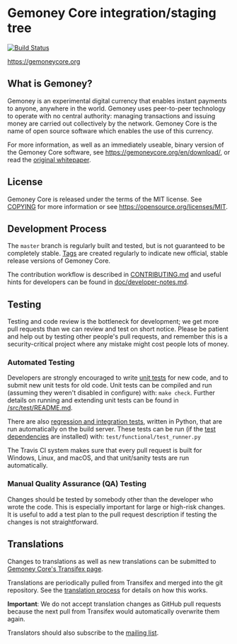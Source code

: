 Gemoney Core integration/staging tree
=====================================

[![Build Status](https://travis-ci.org/gemoney/gemoney.svg?branch=master)](https://travis-ci.org/gemoney/gemoney)

https://gemoneycore.org

What is Gemoney?
----------------

Gemoney is an experimental digital currency that enables instant payments to
anyone, anywhere in the world. Gemoney uses peer-to-peer technology to operate
with no central authority: managing transactions and issuing money are carried
out collectively by the network. Gemoney Core is the name of open source
software which enables the use of this currency.

For more information, as well as an immediately useable, binary version of
the Gemoney Core software, see https://gemoneycore.org/en/download/, or read the
[original whitepaper](https://gemoneycore.org/gemoney.pdf).

License
-------

Gemoney Core is released under the terms of the MIT license. See [COPYING](COPYING) for more
information or see https://opensource.org/licenses/MIT.

Development Process
-------------------

The `master` branch is regularly built and tested, but is not guaranteed to be
completely stable. [Tags](https://github.com/gemoney/gemoney/tags) are created
regularly to indicate new official, stable release versions of Gemoney Core.

The contribution workflow is described in [CONTRIBUTING.md](CONTRIBUTING.md)
and useful hints for developers can be found in [doc/developer-notes.md](doc/developer-notes.md).

Testing
-------

Testing and code review is the bottleneck for development; we get more pull
requests than we can review and test on short notice. Please be patient and help out by testing
other people's pull requests, and remember this is a security-critical project where any mistake might cost people
lots of money.

### Automated Testing

Developers are strongly encouraged to write [unit tests](src/test/README.md) for new code, and to
submit new unit tests for old code. Unit tests can be compiled and run
(assuming they weren't disabled in configure) with: `make check`. Further details on running
and extending unit tests can be found in [/src/test/README.md](/src/test/README.md).

There are also [regression and integration tests](/test), written
in Python, that are run automatically on the build server.
These tests can be run (if the [test dependencies](/test) are installed) with: `test/functional/test_runner.py`

The Travis CI system makes sure that every pull request is built for Windows, Linux, and macOS, and that unit/sanity tests are run automatically.

### Manual Quality Assurance (QA) Testing

Changes should be tested by somebody other than the developer who wrote the
code. This is especially important for large or high-risk changes. It is useful
to add a test plan to the pull request description if testing the changes is
not straightforward.

Translations
------------

Changes to translations as well as new translations can be submitted to
[Gemoney Core's Transifex page](https://www.transifex.com/gemoney/gemoney/).

Translations are periodically pulled from Transifex and merged into the git repository. See the
[translation process](doc/translation_process.md) for details on how this works.

**Important**: We do not accept translation changes as GitHub pull requests because the next
pull from Transifex would automatically overwrite them again.

Translators should also subscribe to the [mailing list](https://groups.google.com/forum/#!forum/gemoney-translators).
